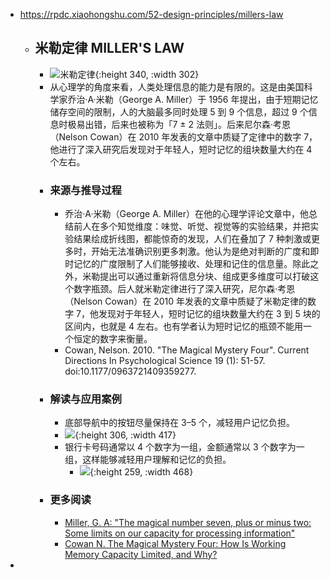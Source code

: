 - https://rpdc.xiaohongshu.com/52-design-principles/millers-law
	- ## **米勒定律 MILLER'S LAW**
		- ![米勒定律](https://picasso-static.xiaohongshu.com/fe-platform/5e6d2f1e120f22ef5bc972b9e24111e93c8dbcd4.gif){:height 340, :width 302}
		- 从心理学的角度来看，人类处理信息的能力是有限的。这是由美国科学家乔治·A·米勒（George A. Miller）于 1956 年提出，由于短期记忆储存空间的限制，人的大脑最多同时处理 5 到 9 个信息，超过 9 个信息时极易出错，后来也被称为「7 ± 2 法则」。后来尼尔森·考恩（Nelson Cowan）在 2010 年发表的文章中质疑了定律中的数字 7，他进行了深入研究后发现对于年轻人，短时记忆的组块数量大约在 4 个左右。
		- ### 来源与推导过程
			- 乔治·A·米勒（George A. Miller）在他的心理学评论文章中，他总结前人在多个知觉维度：味觉、听觉、视觉等的实验结果，并把实验结果绘成折线图，都能惊奇的发现，人们在叠加了 7 种刺激或更多时，开始无法准确识别更多刺激。他认为是绝对判断的广度和即时记忆的广度限制了人们能够接收、处理和记住的信息量。除此之外，米勒提出可以通过重新将信息分块、组成更多维度可以打破这个数字瓶颈。后人就米勒定律进行了深入研究，尼尔森·考恩（Nelson Cowan）在 2010 年发表的文章中质疑了米勒定律的数字 7，他发现对于年轻人，短时记忆的组块数量大约在 3 到 5 块的区间内，也就是 4 左右。也有学者认为短时记忆的瓶颈不能用一个恒定的数字来衡量。
			- Cowan, Nelson. 2010. "The Magical Mystery Four". Current Directions In Psychological Science 19 (1): 51-57. doi:10.1177/0963721409359277.
		- ### 解读与应用案例
			- 底部导航中的按钮尽量保持在 3–5 个，减轻用户记忆负担。
			- ![](https://picasso-static.xiaohongshu.com/fe-platform/6d97b254c1ad3dc10ec4ae84679a9ca2a802a4aa.png){:height 306, :width 417}
			- 银行卡号码通常以 4 个数字为一组，金额通常以 3 个数字为一组，这样能够减轻用户理解和记忆的负担。
				- ![](https://picasso-static.xiaohongshu.com/fe-platform/76b0670cbc2cb8bdf1e793b757003f106eec07bd.png){:height 259, :width 468}
		- ### 更多阅读
			- [Miller, G. A: "The magical number seven, plus or minus two: Some limits on our capacity for processing information"](http://psychclassics.yorku.ca/Miller/)
			- [Cowan N. The Magical Mystery Four: How Is Working Memory Capacity Limited, and Why?](https://journals.sagepub.com/doi/10.1177/0963721409359277)
-